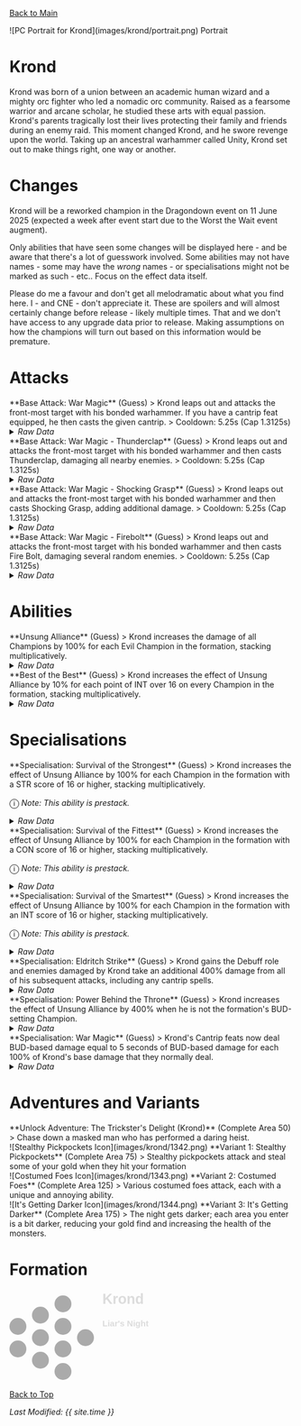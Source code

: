 [Back to Main](index.md)

<span class="championPortraitsRow">
    <span class="championPortraitsColumn">
        <span class="championPortraitsImage">
            ![PC Portrait for Krond](images/krond/portrait.png)
        </span>
        <span>
        Portrait
        </span>
    </span>
</span>

# Krond

Krond was born of a union between an academic human wizard and a mighty orc fighter who led a nomadic orc community. Raised as a fearsome warrior and arcane scholar, he studied these arts with equal passion. Krond's parents tragically lost their lives protecting their family and friends during an enemy raid. This moment changed Krond, and he swore revenge upon the world. Taking up an ancestral warhammer called Unity, Krond set out to make things right, one way or another.

# Changes

Krond will be a reworked champion in the Dragondown event on 11 June 2025 (expected a week after event start due to the Worst the Wait event augment).

Only abilities that have seen some changes will be displayed here - and be aware that there's a lot of guesswork involved. Some abilities may not have names - some may have the *wrong* names - or specialisations might not be marked as such - etc.. Focus on the effect data itself.

Please do me a favour and don't get all melodramatic about what you find here. I - and CNE - don't appreciate it. These are spoilers and will almost certainly change before release - likely multiple times. That and we don't have access to any upgrade data prior to release. Making assumptions on how the champions will turn out based on this information would be premature.

# Attacks

<div markdown="1" class="abilityBorder"><div markdown="1" class="abilityBorderInner">
**Base Attack: War Magic** (Guess)
> Krond leaps out and attacks the front-most target with his bonded warhammer. If you have a cantrip feat equipped, he then casts the given cantrip.  
> Cooldown: 5.25s (Cap 1.3125s)
<details><summary><em>Raw Data</em></summary>
<p>
<pre>
{
    "id": 862,
    "name": "War Magic",
    "description": "Krond leaps out and attacks the front-most target with his bonded warhammer. If you have a cantrip feat equipped, he then casts the given cantrip.",
    "long_description": "",
    "graphic_id": 0,
    "target": "front",
    "num_targets": 1,
    "aoe_radius": 0,
    "damage_modifier": 1,
    "cooldown": 5.25,
    "animations": [
        {
            "type": "melee_attack",
            "damage_frame": 2,
            "target_offset_x": -80,
            "jump_sound": 30,
            "sound_frames": {
                "2": 154
            }
        }
    ],
    "tags": [
        "monster",
        "melee"
    ],
    "damage_types": [
        "melee"
    ]
}
</pre>
</p>
</details>
</div></div>

<div markdown="1" class="abilityBorder"><div markdown="1" class="abilityBorderInner">
**Base Attack: War Magic - Thunderclap** (Guess)
> Krond leaps out and attacks the front-most target with his bonded warhammer and then casts Thunderclap, damaging all nearby enemies.  
> Cooldown: 5.25s (Cap 1.3125s)
<details><summary><em>Raw Data</em></summary>
<p>
<pre>
{
    "id": 863,
    "name": "War Magic - Thunderclap",
    "description": "Krond leaps out and attacks the front-most target with his bonded warhammer and then casts Thunderclap, damaging all nearby enemies.",
    "long_description": "",
    "graphic_id": 0,
    "target": "front",
    "num_targets": 1,
    "aoe_radius": 0,
    "damage_modifier": 1,
    "cooldown": 5.25,
    "animations": [
        {
            "type": "melee_attack",
            "damage_frame": 2,
            "target_offset_x": -80,
            "jump_sound": 30,
            "sound_frames": {
                "2": 154
            },
            "return_to_formation": false
        }
    ],
    "tags": [
        "melee",
        "aoe"
    ],
    "damage_types": [
        "melee",
        "magic"
    ]
}
</pre>
</p>
</details>
</div></div>

<div markdown="1" class="abilityBorder"><div markdown="1" class="abilityBorderInner">
**Base Attack: War Magic - Shocking Grasp** (Guess)
> Krond leaps out and attacks the front-most target with his bonded warhammer and then casts Shocking Grasp, adding additional damage.  
> Cooldown: 5.25s (Cap 1.3125s)
<details><summary><em>Raw Data</em></summary>
<p>
<pre>
{
    "id": 864,
    "name": "War Magic - Shocking Grasp",
    "description": "Krond leaps out and attacks the front-most target with his bonded warhammer and then casts Shocking Grasp, adding additional damage.",
    "long_description": "",
    "graphic_id": 0,
    "target": "front",
    "num_targets": 1,
    "aoe_radius": 0,
    "damage_modifier": 1,
    "cooldown": 5.25,
    "animations": [
        {
            "type": "melee_attack",
            "damage_frame": 2,
            "target_offset_x": -80,
            "jump_sound": 30,
            "sound_frames": {
                "2": 154
            },
            "return_to_formation": false
        }
    ],
    "tags": [
        "melee"
    ],
    "damage_types": [
        "melee",
        "magic"
    ]
}
</pre>
</p>
</details>
</div></div>

<div markdown="1" class="abilityBorder"><div markdown="1" class="abilityBorderInner">
**Base Attack: War Magic - Firebolt** (Guess)
> Krond leaps out and attacks the front-most target with his bonded warhammer and then casts Fire Bolt, damaging several random enemies.  
> Cooldown: 5.25s (Cap 1.3125s)
<details><summary><em>Raw Data</em></summary>
<p>
<pre>
{
    "id": 865,
    "name": "War Magic - Fire Bolt",
    "description": "Krond leaps out and attacks the front-most target with his bonded warhammer and then casts Fire Bolt, damaging several random enemies.",
    "long_description": "",
    "graphic_id": 0,
    "target": "front",
    "num_targets": 1,
    "aoe_radius": 0,
    "damage_modifier": 1,
    "cooldown": 5.25,
    "animations": [
        {
            "type": "melee_attack",
            "damage_frame": 2,
            "target_offset_x": -80,
            "jump_sound": 30,
            "sound_frames": {
                "2": 154
            },
            "return_to_formation": false
        }
    ],
    "tags": [
        "melee",
        "ranged"
    ],
    "damage_types": [
        "melee",
        "magic"
    ]
}
</pre>
</p>
</details>
</div></div>

# Abilities

<div markdown="1" class="abilityBorder"><div markdown="1" class="abilityBorderInner">
**Unsung Alliance** (Guess)
> Krond increases the damage of all Champions by 100% for each Evil Champion in the formation, stacking multiplicatively.
<details><summary><em>Raw Data</em></summary>
<p>
<pre>
{
    "id": 2329,
    "flavour_text": "",
    "description": {
        "conditions": [
            {
                "condition": "feat_assigned 2213",
                "desc": "Krond increases the damage of all Champions by $amount% for each Good Champion in the formation, stacking multiplicatively."
            },
            {
                "desc": "Krond increases the damage of all Champions by $amount% for each Evil Champion in the formation, stacking multiplicatively."
            }
        ]
    },
    "effect_keys": [
        {
            "effect_string": "pre_stack_amount,100",
            "off_when_benched": true
        },
        {
            "effect_string": "hero_dps_multiplier_mult,0",
            "off_when_benched": true,
            "amount_expr": "upgrade_amount(17237,0)",
            "targets": [
                "all"
            ],
            "amount_func": "mult",
            "stack_func": "per_hero_attribute",
            "per_hero_expr": "HasTag(`evil`)",
            "show_bonus": true,
            "use_computed_amount_for_description": true,
            "amount_updated_listeners": [
                "slot_changed",
                "hero_tags_changed",
                "feat_changed"
            ]
        }
    ],
    "requirements": "",
    "graphic_id": 26487,
    "large_graphic_id": 26487,
    "properties": {
        "is_formation_ability": true,
        "owner_use_outgoing_description": true,
        "indexed_effect_properties": true,
        "per_effect_index_bonuses": true,
        "default_bonus_index": 1
    }
}
</pre>
</p>
</details>
</div></div>

<div markdown="1" class="abilityBorder"><div markdown="1" class="abilityBorderInner">
**Best of the Best** (Guess)
> Krond increases the effect of Unsung Alliance by 10% for each point of INT over 16 on every Champion in the formation, stacking multiplicatively.
<details><summary><em>Raw Data</em></summary>
<p>
<pre>
{
    "id": 2333,
    "flavour_text": "",
    "description": {
        "conditions": [
            {
                "condition": "upgrade_purchased 17238",
                "desc": "Krond increases the effect of Unsung Alliance by $(not_buffed amount)% for each point of STR over 16 on every Champion in the formation, stacking multiplicatively."
            },
            {
                "condition": "upgrade_purchased 17239",
                "desc": "Krond increases the effect of Unsung Alliance by $(not_buffed amount)% for each point of CON over 16 on every Champion in the formation, stacking multiplicatively."
            },
            {
                "desc": "Krond increases the effect of Unsung Alliance by $(not_buffed amount)% for each point of INT over 16 on every Champion in the formation, stacking multiplicatively."
            }
        ]
    },
    "effect_keys": [
        {
            "effect_string": "buff_upgrade,10,17237",
            "off_when_benched": true,
            "amount_func": "mult",
            "stack_func": "per_hero_attribute",
            "per_hero_expr": "max(0,GetStat(`str`)-16)*GetUpgradeUnlocked(17238) + max(0,GetStat(`con`)-16)*GetUpgradeUnlocked(17239) + max(0,GetStat(`int`)-16)*GetUpgradeUnlocked(17240)",
            "show_bonus": true,
            "amount_updated_listeners": [
                "slot_changed",
                "ability_score_changed"
            ]
        }
    ],
    "requirements": "",
    "graphic_id": 26486,
    "large_graphic_id": 26486,
    "properties": {
        "is_formation_ability": true,
        "owner_use_outgoing_description": true,
        "formation_circle_icon": false
    }
}
</pre>
</p>
</details>
</div></div>

# Specialisations

<div markdown="1" class="abilityBorder"><div markdown="1" class="abilityBorderInner">
**Specialisation: Survival of the Strongest** (Guess)
> Krond increases the effect of Unsung Alliance by 100% for each Champion in the formation with a STR score of 16 or higher, stacking multiplicatively.

<span style="font-size:1.2em;">ⓘ</span> *Note: This ability is prestack.*
<details><summary><em>Raw Data</em></summary>
<p>
<pre>
{
    "id": 2330,
    "flavour_text": "",
    "description": {
        "desc": "Krond increases the effect of Unsung Alliance by $amount% for each Champion in the formation with a STR score of 16 or higher, stacking multiplicatively."
    },
    "effect_keys": [
        {
            "effect_string": "pre_stack_amount,100",
            "off_when_benched": true
        },
        {
            "effect_string": "buff_upgrade,100,17237",
            "off_when_benched": true,
            "amount_expr": "upgrade_amount(17238,0)",
            "amount_func": "mult",
            "stack_func": "per_hero_attribute",
            "per_hero_expr": "GetStat(`str`)>=16",
            "show_bonus": true,
            "amount_updated_listeners": [
                "slot_changed",
                "ability_score_changed"
            ]
        }
    ],
    "requirements": "",
    "graphic_id": 26505,
    "large_graphic_id": 26505,
    "properties": {
        "is_formation_ability": true,
        "owner_use_outgoing_description": true,
        "indexed_effect_properties": true,
        "per_effect_index_bonuses": true,
        "default_bonus_index": 0,
        "formation_circle_icon": false,
        "spec_option_post_apply_info": "Strong Champions: $num_stacks___2"
    }
}
</pre>
</p>
</details>
</div></div>

<div markdown="1" class="abilityBorder"><div markdown="1" class="abilityBorderInner">
**Specialisation: Survival of the Fittest** (Guess)
> Krond increases the effect of Unsung Alliance by 100% for each Champion in the formation with a CON score of 16 or higher, stacking multiplicatively.

<span style="font-size:1.2em;">ⓘ</span> *Note: This ability is prestack.*
<details><summary><em>Raw Data</em></summary>
<p>
<pre>
{
    "id": 2331,
    "flavour_text": "",
    "description": {
        "desc": "Krond increases the effect of Unsung Alliance by $amount% for each Champion in the formation with a CON score of 16 or higher, stacking multiplicatively."
    },
    "effect_keys": [
        {
            "effect_string": "pre_stack_amount,100",
            "off_when_benched": true
        },
        {
            "effect_string": "buff_upgrade,100,17237",
            "off_when_benched": true,
            "amount_expr": "upgrade_amount(17239,0)",
            "amount_func": "mult",
            "stack_func": "per_hero_attribute",
            "per_hero_expr": "GetStat(`con`)>=16",
            "show_bonus": true,
            "amount_updated_listeners": [
                "slot_changed",
                "ability_score_changed"
            ]
        }
    ],
    "requirements": "",
    "graphic_id": 26503,
    "large_graphic_id": 26503,
    "properties": {
        "is_formation_ability": true,
        "owner_use_outgoing_description": true,
        "indexed_effect_properties": true,
        "per_effect_index_bonuses": true,
        "default_bonus_index": 0,
        "formation_circle_icon": false,
        "spec_option_post_apply_info": "Fit Champions: $num_stacks___2"
    }
}
</pre>
</p>
</details>
</div></div>

<div markdown="1" class="abilityBorder"><div markdown="1" class="abilityBorderInner">
**Specialisation: Survival of the Smartest** (Guess)
> Krond increases the effect of Unsung Alliance by 100% for each Champion in the formation with an INT score of 16 or higher, stacking multiplicatively.

<span style="font-size:1.2em;">ⓘ</span> *Note: This ability is prestack.*
<details><summary><em>Raw Data</em></summary>
<p>
<pre>
{
    "id": 2332,
    "flavour_text": "",
    "description": {
        "desc": "Krond increases the effect of Unsung Alliance by $amount% for each Champion in the formation with an INT score of 16 or higher, stacking multiplicatively."
    },
    "effect_keys": [
        {
            "effect_string": "pre_stack_amount,100",
            "off_when_benched": true
        },
        {
            "effect_string": "buff_upgrade,100,17237",
            "off_when_benched": true,
            "amount_expr": "upgrade_amount(17240,0)",
            "amount_func": "mult",
            "stack_func": "per_hero_attribute",
            "per_hero_expr": "GetStat(`int`)>=16",
            "show_bonus": true,
            "amount_updated_listeners": [
                "slot_changed",
                "ability_score_changed"
            ]
        }
    ],
    "requirements": "",
    "graphic_id": 26504,
    "large_graphic_id": 26504,
    "properties": {
        "is_formation_ability": true,
        "owner_use_outgoing_description": true,
        "indexed_effect_properties": true,
        "per_effect_index_bonuses": true,
        "default_bonus_index": 0,
        "formation_circle_icon": false,
        "spec_option_post_apply_info": "Smart Champions: $num_stacks___2"
    }
}
</pre>
</p>
</details>
</div></div>

<div markdown="1" class="abilityBorder"><div markdown="1" class="abilityBorderInner">
**Specialisation: Eldritch Strike** (Guess)
> Krond gains the Debuff role and enemies damaged by Krond take an additional 400% damage from all of his subsequent attacks, including any cantrip spells.
<details><summary><em>Raw Data</em></summary>
<p>
<pre>
{
    "id": 2334,
    "flavour_text": "",
    "description": {
        "desc": "Krond gains the Debuff role and enemies damaged by Krond take an additional $amount% damage from all of his subsequent attacks, including any cantrip spells."
    },
    "effect_keys": [
        {
            "effect_string": "krond_eldritch_strike,400",
            "off_when_benched": true,
            "debuffing_attack_ids": [
                50,
                862,
                863,
                864,
                865
            ],
            "debuff_effects": [
                {
                    "effect_string": "increase_monster_damage_if_from_attacks,400,50,862,863,864,865",
                    "active_graphic_id": 1401,
                    "bottom": true,
                    "use_collection_source": true
                }
            ]
        },
        {
            "effect_string": "add_hero_tags,0,debuff",
            "off_when_benched": true
        }
    ],
    "requirements": "",
    "graphic_id": 26501,
    "large_graphic_id": 26501,
    "properties": {
        "is_formation_ability": true,
        "owner_use_outgoing_description": true,
        "formation_circle_icon": false,
        "indexed_effect_properties": true,
        "per_effect_index_bonuses": true,
        "default_bonus_index": 0
    }
}
</pre>
</p>
</details>
</div></div>

<div markdown="1" class="abilityBorder"><div markdown="1" class="abilityBorderInner">
**Specialisation: Power Behind the Throne** (Guess)
> Krond increases the effect of Unsung Alliance by 400% when he is not the formation's BUD-setting Champion.
<details><summary><em>Raw Data</em></summary>
<p>
<pre>
{
    "id": 2335,
    "flavour_text": "",
    "description": {
        "desc": "Krond increases the effect of Unsung Alliance by $amount% when he is not the formation's BUD-setting Champion.",
        "post": {
            "conditions": [
                {
                    "condition": "not static_desc",
                    "desc": {
                        "conditions": [
                            {
                                "condition": "target_is_highest_hit_hero",
                                "desc": "^^Active: {No}#FF0000"
                            },
                            {
                                "desc": "^^Active: {Yes}#00FF00"
                            }
                        ]
                    }
                }
            ]
        }
    },
    "effect_keys": [
        {
            "effect_string": "buff_upgrade,400,17237",
            "off_when_benched": true,
            "amount_func": "if_not_bud_setting_champion",
            "amount_updated_listeners": [
                "bud_setter_changed"
            ]
        }
    ],
    "requirements": "",
    "graphic_id": 26502,
    "large_graphic_id": 26502,
    "properties": {
        "is_formation_ability": true,
        "owner_use_outgoing_description": true,
        "formation_circle_icon": false
    }
}
</pre>
</p>
</details>
</div></div>

<div markdown="1" class="abilityBorder"><div markdown="1" class="abilityBorderInner">
**Specialisation: War Magic** (Guess)
> Krond's Cantrip feats now deal BUD-based damage equal to 5 seconds of BUD-based damage for each 100% of Krond's base damage that they normally deal.
<details><summary><em>Raw Data</em></summary>
<p>
<pre>
{
    "id": 2336,
    "flavour_text": "",
    "description": {
        "desc": "Krond's Cantrip feats now deal BUD-based damage equal to $amount seconds of BUD-based damage for each $increase_threshold% of Krond's base damage that they normally deal."
    },
    "effect_keys": [
        {
            "effect_string": "just_an_amount,5",
            "off_when_benched": true,
            "increase_threshold": 100
        }
    ],
    "requirements": "",
    "graphic_id": 26506,
    "large_graphic_id": 26506,
    "properties": {
        "is_formation_ability": true,
        "owner_use_outgoing_description": true,
        "formation_circle_icon": false
    }
}
</pre>
</p>
</details>
</div></div>

# Adventures and Variants

<div markdown="1" class="abilityBorder"><div markdown="1" class="abilityBorderInner">
**Unlock Adventure: The Trickster's Delight (Krond)** (Complete Area 50)
> Chase down a masked man who has performed a daring heist.
</div></div>
<div markdown="1" class="abilityBorder"><div markdown="1" class="abilityBorderInner">
![Stealthy Pickpockets Icon](images/krond/1342.png) **Variant 1: Stealthy Pickpockets** (Complete Area 75)
> Stealthy pickpockets attack and steal some of your gold when they hit your formation
</div></div>
<div markdown="1" class="abilityBorder"><div markdown="1" class="abilityBorderInner">
![Costumed Foes Icon](images/krond/1343.png) **Variant 2: Costumed Foes** (Complete Area 125)
> Various costumed foes attack, each with a unique and annoying ability.
</div></div>
<div markdown="1" class="abilityBorder"><div markdown="1" class="abilityBorderInner">
![It's Getting Darker Icon](images/krond/1344.png) **Variant 3: It's Getting Darker** (Complete Area 175)
> The night gets darker; each area you enter is a bit darker, reducing your gold find and increasing the health of the monsters.
</div></div>

# Formation

<span class="formationBorder">
    <svg xmlns="http://www.w3.org/2000/svg" id="Krond" fill="#aaa" data-formationName="Krond" data-campaignName="Liar's Night" width="251" height="160"><circle cx="135" cy="85" r="15"/><circle cx="95" cy="25" r="15"/><circle cx="95" cy="65" r="15"/><circle cx="95" cy="105" r="15"/><circle cx="95" cy="145" r="15"/><circle cx="55" cy="45" r="15"/><circle cx="55" cy="85" r="15"/><circle cx="55" cy="125" r="15"/><circle cx="15" cy="65" r="15"/><circle cx="15" cy="105" r="15"/><text x="165" y="25" fill="#dcdcdc" font-size="25" font-family="Arial" font-weight="bold">Krond</text><text x="165" y="65" fill="#dcdcdc" font-size="15" font-family="Arial" font-weight="bold">Liar's Night</text></svg>
</span>

[Back to Top](#top)

*Last Modified: {{ site.time }}*